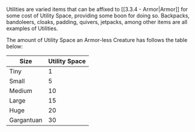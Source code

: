 Utilities are varied items that can be affixed to [[3.3.4 - Armor|Armor]] for some cost of Utility Space, providing some boon for doing so. Backpacks, bandoleers, cloaks, padding, quivers, jetpacks, among other items are all examples of Utilities.

The amount of Utility Space an Armor-less Creature has follows the table below:

Size | Utility Space
---- | -------------
Tiny | 1
Small | 5
Medium | 10
Large | 15
Huge | 20
Gargantuan | 30